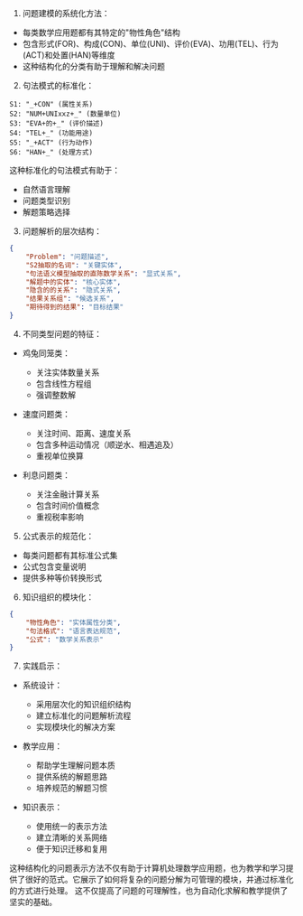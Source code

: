 1. 问题建模的系统化方法：
- 每类数学应用题都有其特定的"物性角色"结构
- 包含形式(FOR)、构成(CON)、单位(UNI)、评价(EVA)、功用(TEL)、行为(ACT)和处置(HAN)等维度
- 这种结构化的分类有助于理解和解决问题

2. 句法模式的标准化：
```
S1: "_+CON" (属性关系)
S2: "NUM+UNIxxz+_" (数量单位)
S3: "EVA+的+_" (评价描述)
S4: "TEL+_" (功能用途)
S5: "_+ACT" (行为动作)
S6: "HAN+_" (处理方式)
```

这种标准化的句法模式有助于：
- 自然语言理解
- 问题类型识别
- 解题策略选择

3. 问题解析的层次结构：
```json
{
    "Problem": "问题描述",
    "S2抽取的名词": "关键实体",
    "句法语义模型抽取的直陈数学关系": "显式关系",
    "解题中的实体": "核心实体",
    "隐含的的关系": "隐式关系",
    "结果关系组": "候选关系",
    "期待得到的结果": "目标结果"
}
```

4. 不同类型问题的特征：

- 鸡兔同笼类：
  - 关注实体数量关系
  - 包含线性方程组
  - 强调整数解

- 速度问题类：
  - 关注时间、距离、速度关系
  - 包含多种运动情况（顺逆水、相遇追及）
  - 重视单位换算

- 利息问题类：
  - 关注金融计算关系
  - 包含时间价值概念
  - 重视税率影响

5. 公式表示的规范化：
- 每类问题都有其标准公式集
- 公式包含变量说明
- 提供多种等价转换形式

6. 知识组织的模块化：
```json
{
    "物性角色": "实体属性分类",
    "句法格式": "语言表达规范",
    "公式": "数学关系表示"
}
```

7. 实践启示：

- 系统设计：
  - 采用层次化的知识组织结构
  - 建立标准化的问题解析流程
  - 实现模块化的解决方案

- 教学应用：
  - 帮助学生理解问题本质
  - 提供系统的解题思路
  - 培养规范的解题习惯

- 知识表示：
  - 使用统一的表示方法
  - 建立清晰的关系网络
  - 便于知识迁移和复用

这种结构化的问题表示方法不仅有助于计算机处理数学应用题，也为教学和学习提供了很好的范式。它展示了如何将复杂的问题分解为可管理的模块，并通过标准化的方式进行处理。 这不仅提高了问题的可理解性，也为自动化求解和教学提供了坚实的基础。